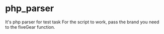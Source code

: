 # php_parser
It's php parser for test task
For the script to work, pass the brand you need to the fiveGear function.
